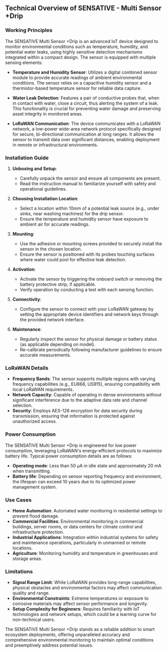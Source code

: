 ## Technical Overview of SENSATIVE - Multi Sensor +Drip

### Working Principles

The SENSATIVE Multi Sensor +Drip is an advanced IoT device designed to monitor environmental conditions such as temperature, humidity, and potential water leaks, using highly sensitive detection mechanisms integrated within a compact design. The sensor is equipped with multiple sensing elements:

- **Temperature and Humidity Sensor**: Utilizes a digital combined sensor module to provide accurate readings of ambient environmental conditions. The sensor relies on a capacitive humidity sensor and a thermistor-based temperature sensor for reliable data capture.

- **Water Leak Detection**: Features a pair of conductive probes that, when in contact with water, close a circuit, thus alerting the system of a leak. This functionality is crucial for preventing water damage and preserving asset integrity in monitored areas.

- **LoRaWAN Communication**: The device communicates with a LoRaWAN network, a low-power wide-area network protocol specifically designed for secure, bi-directional communication at long ranges. It allows the sensor to transmit data over significant distances, enabling deployment in remote or infrastructural environments.

### Installation Guide

1. **Unboxing and Setup**:
   - Carefully unpack the sensor and ensure all components are present.
   - Read the instruction manual to familiarize yourself with safety and operational guidelines.

2. **Choosing Installation Location**:
   - Select a location within 10mm of a potential leak source (e.g., under sinks, near washing machines) for the drip sensor.
   - Ensure the temperature and humidity sensor have exposure to ambient air for accurate readings.

3. **Mounting**:
   - Use the adhesive or mounting screws provided to securely install the sensor in the chosen location.
   - Ensure the sensor is positioned with its probes touching surfaces where water could pool for effective leak detection.

4. **Activation**:
   - Activate the sensor by triggering the onboard switch or removing the battery protective strip, if applicable.
   - Verify operation by conducting a test with each sensing function.

5. **Connectivity**:
   - Configure the sensor to connect with your LoRaWAN gateway by setting the appropriate device identifiers and network keys through the provided network interface.

6. **Maintenance**:
   - Regularly inspect the sensor for physical damage or battery status (as applicable depending on model).
   - Re-calibrate periodically following manufacturer guidelines to ensure accurate measurements.

### LoRaWAN Details

- **Frequency Bands**: The sensor supports multiple regions with varying frequency capabilities (e.g., EU868, US915), ensuring compatibility with local LoRaWAN requirements.
- **Network Capacity**: Capable of operating in dense environments without significant interference due to the adaptive data rate and channel selection.
- **Security**: Employs AES-128 encryption for data security during transmission, ensuring that information is protected against unauthorized access.
  
### Power Consumption

The SENSATIVE Multi Sensor +Drip is engineered for low power consumption, leveraging LoRaWAN's energy-efficient protocols to maximize battery life. Typical power consumption details are as follows:

- **Operating mode**: Less than 50 μA in idle state and approximately 20 mA when transmitting.
- **Battery life**: Depending on sensor reporting frequency and environment, the lifespan can exceed 10 years due to its optimized power management system.

### Use Cases

- **Home Automation**: Automated water monitoring in residential settings to prevent flood damage.
- **Commercial Facilities**: Environmental monitoring in commercial buildings, server rooms, or data centers for climate control and infrastructure protection.
- **Industrial Applications**: Integration within industrial systems for safety and maintenance operations, particularly in unmanned or remote locations.
- **Agriculture**: Monitoring humidity and temperature in greenhouses and storage areas.

### Limitations

- **Signal Range Limit**: While LoRaWAN provides long-range capabilities, physical obstacles and environmental factors may affect communication quality and range.
- **Environmental Constraints**: Extreme temperatures or exposure to corrosive materials may affect sensor performance and longevity.
- **Setup Complexity for Beginners**: Requires familiarity with IoT technologies and network setups, which could be a learning curve for non-technical users.

The SENSATIVE Multi Sensor +Drip stands as a reliable addition to smart ecosystem deployments, offering unparalleled accuracy and comprehensive environmental monitoring to maintain optimal conditions and preemptively address potential issues.